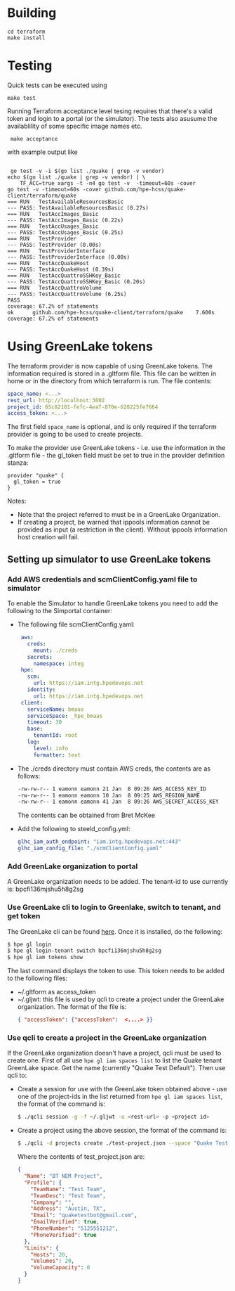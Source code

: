 # Building

```
cd terraform
make install
```

# Testing
 Quick tests can be executed using

 ```
 make test
 ```

 Running Terraform acceptance level tesing requires that there's a valid token and login to a portal (or the simulator). The tests also asusume the availablility of some specific image names etc.

```
 make acceptance
```

 with example output like

```

 go test -v -i $(go list ./quake | grep -v vendor) 
echo $(go list ./quake | grep -v vendor) | \
	TF_ACC=true xargs -t -n4 go test -v  -timeout=60s -cover
go test -v -timeout=60s -cover github.com/hpe-hcss/quake-client/terraform/quake 
=== RUN   TestAvailableResourcesBasic
--- PASS: TestAvailableResourcesBasic (0.27s)
=== RUN   TestAccImages_Basic
--- PASS: TestAccImages_Basic (0.22s)
=== RUN   TestAccUsages_Basic
--- PASS: TestAccUsages_Basic (0.25s)
=== RUN   TestProvider
--- PASS: TestProvider (0.00s)
=== RUN   TestProviderInterface
--- PASS: TestProviderInterface (0.00s)
=== RUN   TestAccQuakeHost
--- PASS: TestAccQuakeHost (0.39s)
=== RUN   TestAccQuattroSSHKey_Basic
--- PASS: TestAccQuattroSSHKey_Basic (0.20s)
=== RUN   TestAccQuattroVolume
--- PASS: TestAccQuattroVolume (6.25s)
PASS
coverage: 67.2% of statements
ok  	github.com/hpe-hcss/quake-client/terraform/quake	7.600s	coverage: 67.2% of statements
```

# Using GreenLake tokens

The terraform provider is now capable of using GreenLake tokens.  The information required is stored in a .gltform file.
This file can be written in home or in the directory from which terraform is run.  The file contents:
 
```yaml
space_name: <...>
rest_url: http://localhost:3002
project_id: 65c82181-fefc-4ea7-870e-628225fe7664
access_token: <...>
```

The first field `space_name` is optional, and is only required if the terraform provider is going to be used to create
projects.

To make the provider use GreenLake tokens - i.e. use the information in the .gltform file - the gl_token field must be set
to true in the provider definition stanza:

```hcl
provider "quake" {
  gl_token = true
}
```

Notes:
* Note that the project referred to must be in a GreenLake Organization.
* If creating a project, be warned that ippools information cannot be provided as input (a restriction in the
    client).  Without ippools information host creation will fail.
  

## Setting up simulator to use GreenLake tokens

### Add AWS credentials and scmClientConfig.yaml file to simulator

To enable the Simulator to handle GreenLake tokens you need to add the following to the Simportal container:

* The following file scmClientConfig.yaml:
   ```yaml
    aws:
      creds:
        mount: ./creds
      secrets:
        namespace: integ
    hpe:
      scm:
        url: https://iam.intg.hpedevops.net
      identity:
        url: https://iam.intg.hpedevops.net
    client:
      serviceName: bmaas
      serviceSpace: _hpe_bmaas
      timeout: 30
      base:
        tenantId: root
      log:
        level: info
        formatter: text
    ```

* The ./creds directory must contain AWS creds, the contents are as follows:
    ```bash
    -rw-rw-r-- 1 eamonn eamonn 21 Jan  8 09:26 AWS_ACCESS_KEY_ID
    -rw-rw-r-- 1 eamonn eamonn 10 Jan  8 09:25 AWS_REGION_NAME
    -rw-rw-r-- 1 eamonn eamonn 41 Jan  8 09:26 AWS_SECRET_ACCESS_KEY
    ```
    The contents can be obtained from Bret McKee

* Add the following to steeld_config.yml:
    ```yaml
    glhc_iam_auth_endpoint: "iam.intg.hpedevops.net:443"
    glhc_iam_config_file: "./scmClientConfig.yaml"
    ```

### Add GreenLake organization to portal

A GreenLake organization needs to be added.  The tenant-id to use currently is: bpcfi136mjshu5h8g2sg

### Use GreenLake cli to login to Greenlake, switch to tenant, and get token

The GreenLake cli can be found [here](https://github.com/hpe-hcss/hpecli).  Once it is installed, do the following:

```bash
$ hpe gl login
$ hpe gl login-tenant switch bpcfi136mjshu5h8g2sg
$ hpe gl iam tokens show
```

The last command displays the token to use.  This token needs to be added to the following files:
* ~/.gltform as access_token
* ~/.gljwt: this file is used by qcli to create a project under the GreenLake organization.  The format of the file is:
    ```json
    { "accessToken": {"accessToken":  <....> }}
    ```

### Use qcli to create a project in the GreenLake organization

If the GreenLake organization doesn't have a project, qcli must be used to create one.  First of all use `hpe gl iam spaces list`
to list the Quake tenant GreenLake space.  Get the name (currently "Quake Test Default").  Then use qcli to:

* Create a session for use with the GreenLake token obtained above - use one of the project-ids in the list
    returned from `hpe gl iam spaces list`, the format of the command is:
    ```bash
    $ ./qcli session -g -f ~/.gljwt -u <rest-url> -p <project id>
    ```
* Create a project using the above session, the format of the command is:
    ```bash
    $ ./qcli -d projects create ./test-project.json --space "Quake Test Default"
    ```
    Where the contents of test_project.json are:
    ```json
    {
      "Name": "BT NEM Project",
      "Profile": {
        "TeamName": "Test Team",
        "TeamDesc": "Test Team",
        "Company": "",
        "Address": "Austin, TX",
        "Email": "quaketestbot@gmail.com",
        "EmailVerified": true,
        "PhoneNumber": "5125551212",
        "PhoneVerified": true
      },
      "Limits": {
        "Hosts": 20,
        "Volumes": 20,
        "VolumeCapacity": 0
      }
    }
    ```
